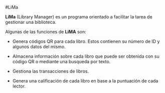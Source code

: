 #LiMa


**LiMa** (Library Manager) es un programa orientado a facilitar la tarea de gestionar una biblioteca.


Algunas de las funciones de **LiMA** son:

* Genera códigos QR para cada libro. Estos contienen su número de ID y algunos datos  del mismo.

* Almacena información sobre cada libro que puede ser obtenida con su código QR o mediante una busqueda por texto.

* Gestiona las transacciones de libros.

* Genera una calificación de cada libro en base a la puntuación de cada lector.










